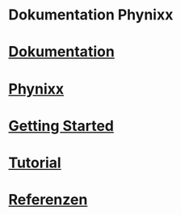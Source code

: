 Dokumentation Phynixx
=====================

# [Dokumentation](index.html)
# [Phynixx](phynixx.html)
# [Getting Started](getting-started.html)
# [Tutorial](tutorial.html)
# [Referenzen](references.html)
